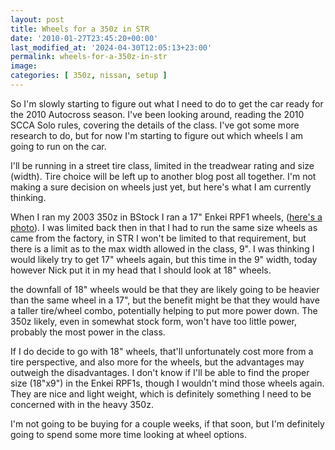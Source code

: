 ```yaml
---
layout: post
title: Wheels for a 350z in STR
date: '2010-01-27T23:45:20+00:00'
last_modified_at: '2024-04-30T12:05:13+23:00'
permalink: wheels-for-a-350z-in-str
image:
categories: [ 350z, nissan, setup ]
---
```

So I'm slowly starting to figure out what I need to do to get the car ready for the 2010 Autocross season. I've been looking around, reading the 2010 SCCA Solo rules, covering the details of the class. I've got some more research to do, but for now I'm starting to figure out which wheels I am going to run on the car.

I'll be running in a street tire class, limited in the treadwear rating and size (width). Tire choice will be left up to another blog post all together. I'm not making a sure decision on wheels just yet, but here's what I am currently thinking.

When I ran my 2003 350z in BStock I ran a 17" Enkei RPF1 wheels, ([here's a photo](https://www.flickr.com/photos/chammond/1282982714/in/set-72157601780037044/)). I was limited back then in that I had to run the same size wheels as came from the factory, in STR I won't be limited to that requirement, but there is a limit as to the max width allowed in the class, 9". I was thinking I would likely try to get 17" wheels again, but this time in the 9" width, today however Nick put it in my head that I should look at 18" wheels.

the downfall of 18" wheels would be that they are likely going to be heavier than the same wheel in a 17", but the benefit might be that they would have a taller tire/wheel combo, potentially helping to put more power down. The 350z likely, even in somewhat stock form, won't have too little power, probably the most power in the class.

If I do decide to go with 18" wheels, that'll unfortunately cost more from a tire perspective, and also more for the  wheels, but the advantages may outweigh the disadvantages. I don't know if I'll be able to find the proper size (18"x9") in the Enkei RPF1s, though I wouldn't mind those wheels again. They are nice and light weight, which is definitely something I need to be concerned with in the heavy 350z.

I'm not going to be buying for a couple weeks, if that soon, but I'm definitely going to spend some more time looking at wheel options.

